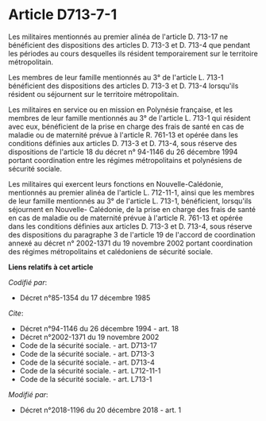 # Article D713-7-1

Les militaires mentionnés au premier alinéa de l'article D. 713-17 ne bénéficient des dispositions des articles D. 713-3 et
D. 713-4 que pendant les périodes au cours desquelles ils résident temporairement sur le territoire métropolitain.

Les membres de leur famille mentionnés au 3° de l'article L. 713-1 bénéficient des dispositions des articles D. 713-3 et D.
713-4 lorsqu'ils résident ou séjournent sur le territoire métropolitain.

Les militaires en service ou en mission en Polynésie française, et les membres de leur famille mentionnés au 3° de l'article
L. 713-1 qui résident avec eux, bénéficient de la prise en charge des frais de santé en cas de maladie ou de maternité prévue
à l'article R. 761-13 et opérée dans les conditions définies aux articles D. 713-3 et D. 713-4, sous réserve des dispositions
de l'article 18 du décret n° 94-1146 du 26 décembre 1994 portant coordination entre les régimes métropolitains et polynésiens
de sécurité sociale.

Les militaires qui exercent leurs fonctions en Nouvelle-Calédonie, mentionnés au premier alinéa de l'article L. 712-11-1,
ainsi que les membres de leur famille mentionnés au 3° de l'article L. 713-1, bénéficient, lorsqu'ils séjournent en Nouvelle-
Calédonie, de la prise en charge des frais de santé en cas de maladie ou de maternité prévue à l'article R. 761-13 et opérée
dans les conditions définies aux articles D. 713-3 et D. 713-4, sous réserve des dispositions du paragraphe 3 de l'article 19
de l'accord de coordination annexé au décret n° 2002-1371 du 19 novembre 2002 portant coordination des régimes métropolitains
et calédoniens de sécurité sociale.

**Liens relatifs à cet article**

_Codifié par_:

  - Décret n°85-1354 du 17 décembre 1985

_Cite_:

  - Décret n°94-1146 du 26 décembre 1994 - art. 18
  - Décret n°2002-1371 du 19 novembre 2002
  - Code de la sécurité sociale. - art. D713-17
  - Code de la sécurité sociale. - art. D713-3
  - Code de la sécurité sociale. - art. D713-4
  - Code de la sécurité sociale. - art. L712-11-1
  - Code de la sécurité sociale. - art. L713-1

_Modifié par_:

  - Décret n°2018-1196 du 20 décembre 2018 - art. 1
